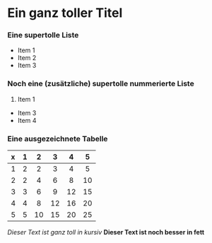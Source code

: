 # Ein ganz toller Titel

### Eine supertolle Liste
* Item 1	
* Item 2
* Item 3

### Noch eine (zusätzliche) supertolle nummerierte Liste
1. Item 1
*  Item 3
*  Item 4

### Eine ausgezeichnete Tabelle
|x|1|2|3|4|5|
|:-|:-:|:-:|:-:|:-:|:-:|
|1|2|2|3|4|5|
|2|2|4|6|8|10|
|3|3|6|9|12|15|
|4|4|8|12|16|20|
|5|5|10|15|20|25|

*Dieser Text ist ganz toll in kursiv*
**Dieser Text ist noch besser in fett**
